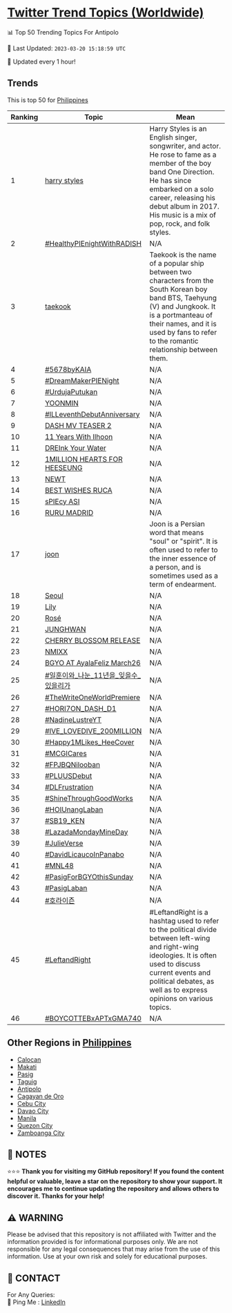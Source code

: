 [Twitter Trend Topics (Worldwide)](https://github.com/ErcinDedeoglu/Twitter-Trend-Topics)
==========


📊 Top 50 Trending Topics For Antipolo

📆 Last Updated: `2023-03-20 15:18:59 UTC`

🔧 Updated every 1 hour!


## Trends

This is top 50 for [Philippines](</Philippines>)

| Ranking | Topic | Mean |
| ------- | ------------ | ------------ |
| 1 | [harry styles](http://twitter.com/search?q=harry+styles) | Harry Styles is an English singer, songwriter, and actor. He rose to fame as a member of the boy band One Direction. He has since embarked on a solo career, releasing his debut album in 2017. His music is a mix of pop, rock, and folk styles. |
| 2 | [#HealthyPIEnightWithRADISH](http://twitter.com/search?q=%23HealthyPIEnightWithRADISH) | N/A |
| 3 | [taekook](http://twitter.com/search?q=taekook) | Taekook is the name of a popular ship between two characters from the South Korean boy band BTS, Taehyung (V) and Jungkook. It is a portmanteau of their names, and it is used by fans to refer to the romantic relationship between them. |
| 4 | [#5678byKAIA](http://twitter.com/search?q=%235678byKAIA) | N/A |
| 5 | [#DreamMakerPIENight](http://twitter.com/search?q=%23DreamMakerPIENight) | N/A |
| 6 | [#UrdujaPutukan](http://twitter.com/search?q=%23UrdujaPutukan) | N/A |
| 7 | [YOONMIN](http://twitter.com/search?q=YOONMIN) | N/A |
| 8 | [#ILLeventhDebutAnniversary](http://twitter.com/search?q=%23ILLeventhDebutAnniversary) | N/A |
| 9 | [DASH MV TEASER 2](http://twitter.com/search?q=DASH+MV+TEASER+2) | N/A |
| 10 | [11 Years With Ilhoon](http://twitter.com/search?q=11+Years+With+Ilhoon) | N/A |
| 11 | [DREInk Your Water](http://twitter.com/search?q=DREInk+Your+Water) | N/A |
| 12 | [1MILLION HEARTS FOR HEESEUNG](http://twitter.com/search?q=1MILLION+HEARTS+FOR+HEESEUNG) | N/A |
| 13 | [NEWT](http://twitter.com/search?q=NEWT) | N/A |
| 14 | [BEST WISHES RUCA](http://twitter.com/search?q=BEST+WISHES+RUCA) | N/A |
| 15 | [sPIEcy ASI](http://twitter.com/search?q=sPIEcy+ASI) | N/A |
| 16 | [RURU MADRID](http://twitter.com/search?q=RURU+MADRID) | N/A |
| 17 | [joon](http://twitter.com/search?q=joon) | Joon is a Persian word that means "soul" or "spirit". It is often used to refer to the inner essence of a person, and is sometimes used as a term of endearment. |
| 18 | [Seoul](http://twitter.com/search?q=Seoul) | N/A |
| 19 | [Lily](http://twitter.com/search?q=Lily) | N/A |
| 20 | [Rosé](http://twitter.com/search?q=Ros%c3%a9) | N/A |
| 21 | [JUNGHWAN](http://twitter.com/search?q=JUNGHWAN) | N/A |
| 22 | [CHERRY BLOSSOM RELEASE](http://twitter.com/search?q=CHERRY+BLOSSOM+RELEASE) | N/A |
| 23 | [NMIXX](http://twitter.com/search?q=NMIXX) | N/A |
| 24 | [BGYO AT AyalaFeliz March26](http://twitter.com/search?q=BGYO+AT+AyalaFeliz+March26) | N/A |
| 25 | [#일훈이와_나눈_11년을_잊을수_있을리가](http://twitter.com/search?q=%23%ec%9d%bc%ed%9b%88%ec%9d%b4%ec%99%80_%eb%82%98%eb%88%88_11%eb%85%84%ec%9d%84_%ec%9e%8a%ec%9d%84%ec%88%98_%ec%9e%88%ec%9d%84%eb%a6%ac%ea%b0%80) | N/A |
| 26 | [#TheWriteOneWorldPremiere](http://twitter.com/search?q=%23TheWriteOneWorldPremiere) | N/A |
| 27 | [#HORI7ON_DASH_D1](http://twitter.com/search?q=%23HORI7ON_DASH_D1) | N/A |
| 28 | [#NadineLustreYT](http://twitter.com/search?q=%23NadineLustreYT) | N/A |
| 29 | [#IVE_LOVEDIVE_200MILLION](http://twitter.com/search?q=%23IVE_LOVEDIVE_200MILLION) | N/A |
| 30 | [#Happy1MLikes_HeeCover](http://twitter.com/search?q=%23Happy1MLikes_HeeCover) | N/A |
| 31 | [#MCGICares](http://twitter.com/search?q=%23MCGICares) | N/A |
| 32 | [#FPJBQNilooban](http://twitter.com/search?q=%23FPJBQNilooban) | N/A |
| 33 | [#PLUUSDebut](http://twitter.com/search?q=%23PLUUSDebut) | N/A |
| 34 | [#DLFrustration](http://twitter.com/search?q=%23DLFrustration) | N/A |
| 35 | [#ShineThroughGoodWorks](http://twitter.com/search?q=%23ShineThroughGoodWorks) | N/A |
| 36 | [#HOIUnangLaban](http://twitter.com/search?q=%23HOIUnangLaban) | N/A |
| 37 | [#SB19_KEN](http://twitter.com/search?q=%23SB19_KEN) | N/A |
| 38 | [#LazadaMondayMineDay](http://twitter.com/search?q=%23LazadaMondayMineDay) | N/A |
| 39 | [#JulieVerse](http://twitter.com/search?q=%23JulieVerse) | N/A |
| 40 | [#DavidLicaucoInPanabo](http://twitter.com/search?q=%23DavidLicaucoInPanabo) | N/A |
| 41 | [#MNL48](http://twitter.com/search?q=%23MNL48) | N/A |
| 42 | [#PasigForBGYOthisSunday](http://twitter.com/search?q=%23PasigForBGYOthisSunday) | N/A |
| 43 | [#PasigLaban](http://twitter.com/search?q=%23PasigLaban) | N/A |
| 44 | [#호라이즌](http://twitter.com/search?q=%23%ed%98%b8%eb%9d%bc%ec%9d%b4%ec%a6%8c) | N/A |
| 45 | [#LeftandRight](http://twitter.com/search?q=%23LeftandRight) | #LeftandRight is a hashtag used to refer to the political divide between left-wing and right-wing ideologies. It is often used to discuss current events and political debates, as well as to express opinions on various topics. |
| 46 | [#BOYCOTTEBxAPTxGMA740](http://twitter.com/search?q=%23BOYCOTTEBxAPTxGMA740) | N/A |



## Other Regions in [Philippines](</Philippines>)

* [Calocan](</Philippines/Calocan.md>)
* [Makati](</Philippines/Makati.md>)
* [Pasig](</Philippines/Pasig.md>)
* [Taguig](</Philippines/Taguig.md>)
* [Antipolo](</Philippines/Antipolo.md>)
* [Cagayan de Oro](</Philippines/Cagayan de Oro.md>)
* [Cebu City](</Philippines/Cebu City.md>)
* [Davao City](</Philippines/Davao City.md>)
* [Manila](</Philippines/Manila.md>)
* [Quezon City](</Philippines/Quezon City.md>)
* [Zamboanga City](</Philippines/Zamboanga City.md>)



## 📝 NOTES

⭐⭐⭐ **Thank you for visiting my GitHub repository! If you found the content helpful or valuable, leave a star on the repository to show your support. It encourages me to continue updating the repository and allows others to discover it. Thanks for your help!**


## ⚠️ WARNING

Please be advised that this repository is not affiliated with Twitter and the information provided is for informational purposes only. We are not responsible for any legal consequences that may arise from the use of this information. Use at your own risk and solely for educational purposes.


## 📨 CONTACT

 For Any Queries:  
            🏓 Ping Me : [LinkedIn](https://www.linkedin.com/in/ercindedeoglu/)
